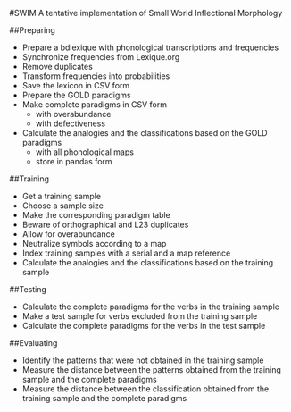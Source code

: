 #SWIM
A tentative implementation of Small World Inflectional Morphology

##Preparing
- Prepare a bdlexique with phonological transcriptions and frequencies
 - Synchronize frequencies from Lexique.org
 - Remove duplicates
 - Transform frequencies into probabilities
 - Save the lexicon in CSV form
- Prepare the GOLD paradigms
 - Make complete paradigms in CSV form
   - with overabundance
   - with defectiveness
 - Calculate the analogies and the classifications based on the GOLD paradigms
   - with all phonological maps
   - store in pandas form

##Training
- Get a training sample
 - Choose a sample size
 - Make the corresponding paradigm table
  - Beware of orthographical and L23 duplicates
  - Allow for overabundance
- Neutralize symbols according to a map
 - Index training samples with a serial and a map reference
- Calculate the analogies and the classifications based on the training sample

##Testing
- Calculate the complete paradigms for the verbs in the training sample
- Make a test sample for verbs excluded from the training sample
- Calculate the complete paradigms for the verbs in the test sample

##Evaluating
- Identify the patterns that were not obtained in the training sample
- Measure the distance between the patterns obtained from the training sample and the complete paradigms
- Measure the distance between the classification obtained from the training sample and the complete paradigms

